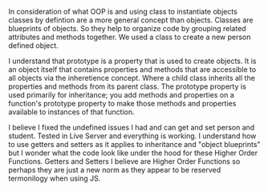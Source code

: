 In consideration of what OOP is and using class to instantiate objects classes by defintion are a more general concept than objects. Classes are blueprints of objects. So they help to organize code by grouping related attributes and methods together. We used a class to create a new person defined object.

I understand that prototype is a property that is used to create objects. It is an object itself that contains properties and methods that are accessible to all objects via the inheretience concept. Where a child class inherits all the properties and methods from its parent class. The prototype property is used primarily for inheritance; you add methods and properties on a function's prototype property to make those methods and properties available to instances of that function.

I believe I fixed the undefined issues I had and can get and set person and student. Tested in Live Server and everything is working. I understand how to use getters and setters as it applies to inheritance and "object blueprints" but I wonder what the code look like under the hood for these Higher Order Functions. Getters and Setters I believe are Higher Order Functions so perhaps they are just a new norm as they appear to be reserved termonilogy when using JS. 